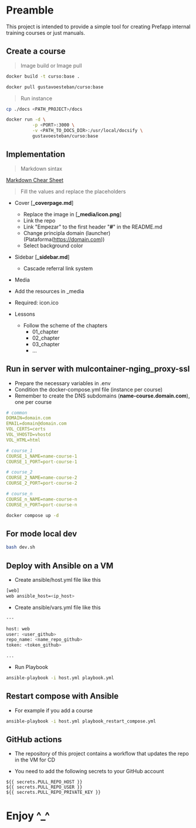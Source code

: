 # Preamble

This project is intended to provide a simple tool for creating Prefapp internal training courses or just manuals.

## Create a course

>Image build or Image pull

```bash
docker build -t curso:base .
```

```bash
docker pull gustavoesteban/curso:base
```

>Run instance

```bash
cp ./docs <PATH_PROJECT>/docs
```

```bash
docker run -d \
          -p <PORT>:3000 \
          -v <PATH_TO_DOCS_DIR>:/usr/local/docsify \
          gustavoesteban/curso:base
```

## Implementation

> Markdown sintax

[Markdown Chear Sheet](https://www.markdownguide.org/cheat-sheet)

> Fill the values and replace the placeholders

- Cover [**_coverpage.md**]
  - Replace the image in [**_media/icon.png**]
  - Link the repo
  - Link "Empezar" to the first header "**#**" in the README.md
  - Change principla domain (launcher) (Plataforma(https://domain.com))
  - Select background color

- Sidebar [**_sidebar.md**]
  - Cascade referral link system

- Media
 - Add the resources in _media
 - Required: icon.ico

- Lessons
  - Follow the scheme of the chapters
    - 01_chapter
    - 02_chapter
    - 03_chapter
    - ...

## Run in server with mulcontainer-nging_proxy-ssl

- Prepare the necessary variables in .env
- Condition the docker-compose.yml file (instance per course)
- Remember to create the DNS subdomains (**name-course.domain.com**), one per course

```yml
# common
DOMAIN=domain.com
EMAIL=domain@domain.com
VOL_CERTS=certs
VOL_VHOSTD=vhostd
VOL_HTML=html

# course_1
COURSE_1_NAME=name-course-1
COURSE_1_PORT=port-course-1

# course_2
COURSE_2_NAME=name-course-2
COURSE_2_PORT=port-course-2

# course_n
COURSE_n_NAME=name-course-n
COURSE_n_PORT=port-course-n
```

```bash
docker compose up -d
```

## For mode local dev

```bash
bash dev.sh
```

## Deploy with Ansible on a VM

- Create ansible/host.yml file like this

```bash
[web]
web ansible_host=<ip_host>
```

- Create ansible/vars.yml file like this

```bash
---

host: web
user: <user_github>
repo_name: <name_repo_github>
token: <token_github>

...
```

- Run Playbook

```bash
ansible-playbook -i host.yml playbook.yml
```

## Restart compose with Ansible

- For example if you add a course

```bash
ansible-playbook -i host.yml playbook_restart_compose.yml
```

## GitHub actions

- The repository of this project contains a workflow that updates the repo in the VM for CD

- You need to add the following secrets to your GitHub account

```secrets
${{ secrets.PULL_REPO_HOST }}
${{ secrets.PULL_REPO_USER }}
${{ secrets.PULL_REPO_PRIVATE_KEY }}
```

# Enjoy ^_^
